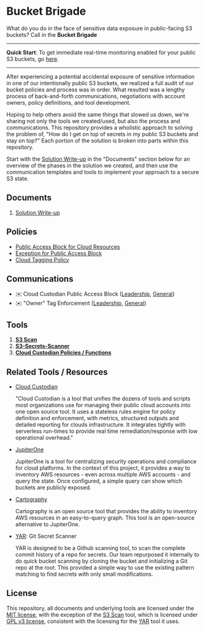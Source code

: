 # Bucket Brigade

What do you do in the face of sensitive data exposure in public-facing S3 buckets? Call in the **Bucket Brigade**

---

**Quick Start**: To get immediate real-time monitoring enabled for your public S3 buckets, go [here](./Tools/s3-secrets-scanner/README.md).

---

After experiencing a potential accidental exposure of sensitive information in one of our intentionally public S3 buckets, we realized a full audit of our bucket policies and process was in order. What resulted was a lengthy process of back-and-forth communications, negotiations with account owners, policy definitions, and tool development.

Hoping to help others avoid the same things that slowed us down, we're sharing not only the tools we created/used, but also the process and communications. This repository provides a wholistic approach to solving the problem of, "How do I get on top of secrets in my public S3 buckets and stay on top?" Each portion of the solution is broken into parts within this repository.

Start with the [Solution Write-up](./Documents/Solution-Write-up.md) in the "Documents" section below for an overview of the phases in the solution we created, and then use the communication templates and tools to implement your approach to a secure S3 state.

## Documents

1. [Solution Write-up](./Documents/Solution-Write-up.md)

## Policies

- [Public Access Block for Cloud Resources](./Documents/Cloud-Custodian-Policy.md)
- [Exception for Public Access Block](./Documents/Public-Access-Exception-Policy.md)
- [Cloud Tagging Policy](./Documents/Cloud-Tagging-Policy.md)

## Communications

- ✉️ Cloud Custodian Public Access Block ([Leadership](./Communications/Custodian-Public-Access-Block-Leadership_Email-Template.md), [General](./Communications/Custodian-Public-Access-Block-General_Email-Template.md))
- ✉️ "Owner" Tag Enforcement ([Leadership](./Communications/Tag-Enforcement-Leadership_Email-Template.md), [General](./Communications/Tag-Enforcement-General_Email-Template.md))

## Tools

1. **[S3 Scan](./Tools/s3_scan/README.md)**
1. **[S3-Secrets-Scanner](./Tools/s3-secrets-scanner/README.md)**
1. **[Cloud Custodian Policies / Functions](./Tools/CloudCustodian/README.md)**

## Related Tools / Resources

- [Cloud Custodian](https://cloudcustodian.io/docs/index.html?button=documentation)

  "Cloud Custodian is a tool that unifies the dozens of tools and scripts most organizations use for managing their public cloud accounts into one open source tool. It uses a stateless rules engine for policy definition and enforcement, with metrics, structured outputs and detailed reporting for clouds infrastructure. It integrates tightly with serverless run-times to provide real time remediation/response with low operational overhead."

- [JupiterOne](https://jupiterone.com/)

  JupiterOne is a tool for centralizing security operations and compliance for cloud platforms. In the context of this project, it provides a way to inventory AWS resources - even across multiple AWS accounts - and query the state. Once configured, a simple query can show which buckets are publicly exposed.

- [Cartography](https://github.com/lyft/cartography/)

  Cartography is an open source tool that provides the ability to inventory AWS resources in an easy-to-query graph. This tool is an open-source alternative to JupiterOne.

- [YAR](https://github.com/Furduhlutur/yar): Git Secret Scanner

  YAR is designed to be a Github scanning tool, to scan the complete commit history of a repo for secrets. Our team repurposed it internally to do quick bucket scanning by cloning the bucket and initializing a Git repo at the root. This provided a simple way to use the existing pattern matching to find secrets with only small modifications.

## License

This repository, all documents and underlying tools are licensed under the [MIT license](./LICENSE.txt), with the exception of the [S3 Scan](./Tools/s3_scan/README.md) tool, which is licensed under [GPL v3 license](./Tools/s3_scan/LICENSE.txt), consistent with the licensing for the [YAR](https://github.com/Furduhlutur/yar) tool it uses.
